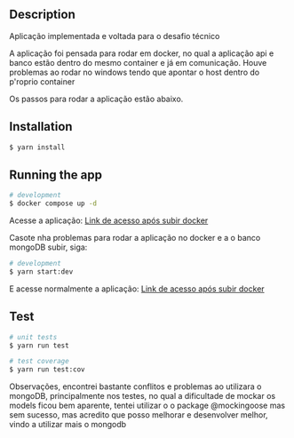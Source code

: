 ## Description

Aplicação implementada e voltada para o desafio técnico

A aplicação foi pensada para rodar em docker, no qual a aplicação api e banco estão dentro do mesmo container e já em comunicação.
Houve problemas ao rodar no windows tendo que apontar o host dentro do p'roprio container

Os passos para rodar a aplicação estão abaixo.


## Installation

```bash
$ yarn install
```

## Running the app

```bash
# development
$ docker compose up -d
```
Acesse a aplicação: [Link de acesso após subir docker](http://127.0.0.1:3001/doc)

Casote nha problemas para rodar a aplicação no docker e a o banco mongoDB subir, siga:

```bash
# development
$ yarn start:dev
```
E acesse normalmente a aplicação: [Link de acesso após subir docker](http://127.0.0.1:3001/doc)

## Test

```bash
# unit tests
$ yarn run test

# test coverage
$ yarn run test:cov
```

Observações, encontrei bastante conflitos e problemas ao utilizara o mongoDB, principalmente nos testes, 
no qual a dificultade de mockar os models ficou bem aparente, tentei utilizar o o package @mockingoose mas sem sucesso, 
mas acredito que posso melhorar e desenvolver melhor, vindo a utilizar mais o mongodb 
